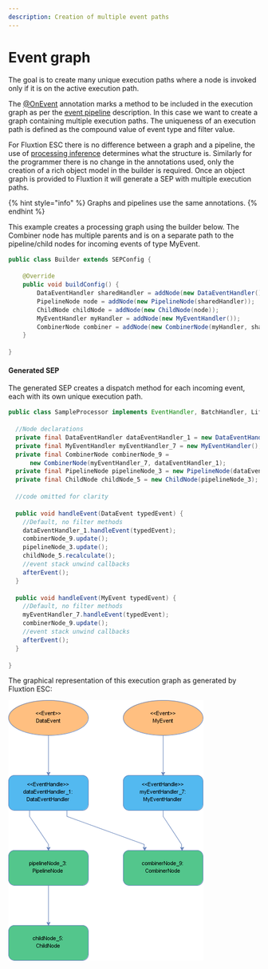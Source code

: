 ```yaml
---
description: Creation of multiple event paths
---
```


# Event graph

The goal is to create many unique execution paths where a node is invoked only if it is on the active execution path.

The [@OnEvent](https://github.com/v12technology/fluxtion/blob/master/builder/src/main/java/com/fluxtion/api/annotations/OnEvent.java) annotation marks a method to be included in the execution graph as per the [event pipeline](event-pipeline.md) description. In this case we want to create a graph containing multiple execution paths. The uniqueness of an execution path is defined as the compound value of event type and filter value.

For Fluxtion ESC there is no difference between a graph and a pipeline, the use of [processing inference](../developer/child-1/graph-building.md#processing-inference) determines what the structure is. Similarly for the programmer there is no change in the annotations used, only the creation of a rich object model in the builder is required. Once an object graph is provided to Fluxtion it will generate a SEP with multiple execution paths.

{% hint style="info" %}
Graphs and pipelines use the same annotations.
{% endhint %}

This example creates a processing graph using the builder below. The Combiner node has multiple parents and is on a separate path to the pipeline/child nodes for incoming events of type MyEvent.

```java
public class Builder extends SEPConfig {

    @Override
    public void buildConfig() {
        DataEventHandler sharedHandler = addNode(new DataEventHandler());
        PipelineNode node = addNode(new PipelineNode(sharedHandler));
        ChildNode childNode = addNode(new ChildNode(node));
        MyEventHandler myHandler = addNode(new MyEventHandler());
        CombinerNode combiner = addNode(new CombinerNode(myHandler, sharedHandler));
    }

}
```

#### Generated SEP

The generated SEP creates a dispatch method for each incoming event, each with its own unique execution path.

```java
public class SampleProcessor implements EventHandler, BatchHandler, Lifecycle {

  //Node declarations
  private final DataEventHandler dataEventHandler_1 = new DataEventHandler();
  private final MyEventHandler myEventHandler_7 = new MyEventHandler();
  private final CombinerNode combinerNode_9 =
      new CombinerNode(myEventHandler_7, dataEventHandler_1);
  private final PipelineNode pipelineNode_3 = new PipelineNode(dataEventHandler_1);
  private final ChildNode childNode_5 = new ChildNode(pipelineNode_3);

  //code omitted for clarity

  public void handleEvent(DataEvent typedEvent) {
    //Default, no filter methods
    dataEventHandler_1.handleEvent(typedEvent);
    combinerNode_9.update();
    pipelineNode_3.update();
    childNode_5.recalculate();
    //event stack unwind callbacks
    afterEvent();
  }

  public void handleEvent(MyEvent typedEvent) {
    //Default, no filter methods
    myEventHandler_7.handleEvent(typedEvent);
    combinerNode_9.update();
    //event stack unwind callbacks
    afterEvent();
  }
  
}

```

 The graphical representation of this execution graph as generated by Fluxtion ESC:

![a diagram show multiple execution paths in a SEP](../../.gitbook/assets/sampleprocessor%20%287%29.png)

